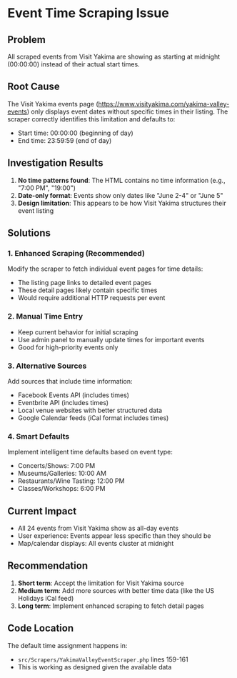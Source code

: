 # Event Time Scraping Issue

## Problem
All scraped events from Visit Yakima are showing as starting at midnight (00:00:00) instead of their actual start times.

## Root Cause
The Visit Yakima events page (https://www.visityakima.com/yakima-valley-events) only displays event dates without specific times in their listing. The scraper correctly identifies this limitation and defaults to:
- Start time: 00:00:00 (beginning of day)
- End time: 23:59:59 (end of day)

## Investigation Results
1. **No time patterns found**: The HTML contains no time information (e.g., "7:00 PM", "19:00")
2. **Date-only format**: Events show only dates like "June 2-4" or "June 5"
3. **Design limitation**: This appears to be how Visit Yakima structures their event listing

## Solutions

### 1. Enhanced Scraping (Recommended)
Modify the scraper to fetch individual event pages for time details:
- The listing page links to detailed event pages
- These detail pages likely contain specific times
- Would require additional HTTP requests per event

### 2. Manual Time Entry
- Keep current behavior for initial scraping
- Use admin panel to manually update times for important events
- Good for high-priority events only

### 3. Alternative Sources
Add sources that include time information:
- Facebook Events API (includes times)
- Eventbrite API (includes times)
- Local venue websites with better structured data
- Google Calendar feeds (iCal format includes times)

### 4. Smart Defaults
Implement intelligent time defaults based on event type:
- Concerts/Shows: 7:00 PM
- Museums/Galleries: 10:00 AM
- Restaurants/Wine Tasting: 12:00 PM
- Classes/Workshops: 6:00 PM

## Current Impact
- All 24 events from Visit Yakima show as all-day events
- User experience: Events appear less specific than they should be
- Map/calendar displays: All events cluster at midnight

## Recommendation
1. **Short term**: Accept the limitation for Visit Yakima source
2. **Medium term**: Add more sources with better time data (like the US Holidays iCal feed)
3. **Long term**: Implement enhanced scraping to fetch detail pages

## Code Location
The default time assignment happens in:
- `src/Scrapers/YakimaValleyEventScraper.php` lines 159-161
- This is working as designed given the available data